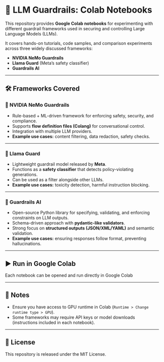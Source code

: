 # 🚦 LLM Guardrails: Colab Notebooks

This repository provides **Google Colab notebooks** for experimenting with different guardrail frameworks used in securing and controlling Large Language Models (LLMs).  

It covers hands-on tutorials, code samples, and comparison experiments across three widely discussed frameworks:

- **NVIDIA NeMo Guardrails**
- **Llama Guard** (Meta’s safety classifier)
- **Guardrails AI**

---

## 🛠️ Frameworks Covered

### 🔹 NVIDIA NeMo Guardrails
- Rule-based + ML-driven framework for enforcing safety, security, and compliance.  
- Supports **flow definition files (Colang)** for conversational control.  
- Integration with multiple LLM providers.  
- **Example use cases:** content filtering, data redaction, safety checks.  

---

### 🔹 Llama Guard
- Lightweight guardrail model released by **Meta**.  
- Functions as a **safety classifier** that detects policy-violating generations.  
- Can be used as a filter alongside other LLMs.  
- **Example use cases:** toxicity detection, harmful instruction blocking.  

---

### 🔹 Guardrails AI
- Open-source Python library for specifying, validating, and enforcing constraints on LLM outputs.  
- Schema-driven approach with **pydantic-like validators**.  
- Strong focus on **structured outputs (JSON/XML/YAML)** and semantic validation.  
- **Example use cases:** ensuring responses follow format, preventing hallucinations.  

---

## ▶️ Run in Google Colab

Each notebook can be opened and run directly in Google Colab

---

## 📌 Notes
- Ensure you have access to GPU runtime in Colab (`Runtime > Change runtime type > GPU`).  
- Some frameworks may require API keys or model downloads (instructions included in each notebook).  

---

## 📜 License
This repository is released under the MIT License. 

